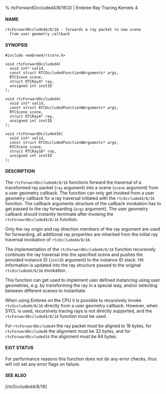 % rtcForwardOccluded4/8/16(3) | Embree Ray Tracing Kernels 4

#### NAME

    rtcForwardOccluded4/8/16 - forwards a ray packet to new scene
      from user geometry callback

#### SYNOPSIS

    #include <embree4/rtcore.h>

    void rtcForwardOccluded4(
      void int* valid,
      const struct RTCOccludedFunctionNArguments* args,
      RTCScene scene,
      struct RTCRay4* ray,
      unsigned int instID
    );

    void rtcForwardOccluded4(
      void int* valid,
      const struct RTCOccludedFunctionNArguments* args,
      RTCScene scene,
      struct RTCRay4* ray,
      unsigned int instID
    );

    void rtcForwardOccluded16(
      void int* valid,
      const struct RTCOccludedFunctionNArguments* args,
      RTCScene scene,
      struct RTCRay16* ray,
      unsigned int instID
    );

#### DESCRIPTION

The `rtcForwardOccluded4/8/16` functions forward the traversal of a
transformed ray packet (`ray` argument) into a scene (`scene` argument) from
a user geometry callback. The function can only get invoked from a
user geometry callback for a ray traversal initiated with the
`rtcOccluded4/8/16` function. The callback arguments structure of the
callback invokation has to get passed to the ray forwarding (`args`
argument). The user geometry callback should instantly terminate after
invoking the `rtcForwardOccluded4/8/16` function.

Only the ray origin and ray direction members of the ray
argument are used for forwarding, all additional ray properties are
inherited from the initial ray traversal invokation of
`rtcOccluded4/8/16`.

The implementation of the `rtcForwardOccluded4/8/16` function
recursively continues the ray traversal into the specified scene and
pushes the provided instance ID (`instID` argument) to the instance ID
stack. Hit information is updated into the ray structure passed to the
original `rtcOccluded4/8/16` invokation.

This function can get used to implement user defined instancing using
user geometries, e.g. by transforming the ray in a special way, and/or
selecting between different scenes to instantiate.

When using Embree on the CPU it is possible to recursively invoke
`rtcOccluded4/8/16` directly from a user geometry callback. However, when
SYCL is used, recursively tracing rays is not directly supported, and
the `rtcForwardOccluded4/8/16` function must be used.

For `rtcForwardOccluded4` the ray packet must be aligned to 16 bytes, for
`rtcForwardOccluded8` the alignment must be 32 bytes, and for
`rtcForwardOccluded16` the alignment must be 64 bytes.

#### EXIT STATUS

For performance reasons this function does not do any error checks,
thus will not set any error flags on failure.

#### SEE ALSO

[rtcOccluded4/8/16]

